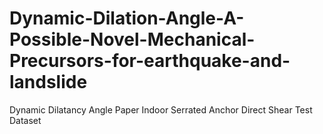 # Dynamic-Dilation-Angle-A-Possible-Novel-Mechanical-Precursors-for-earthquake-and-landslide
Dynamic Dilatancy Angle Paper Indoor Serrated Anchor Direct Shear Test Dataset
